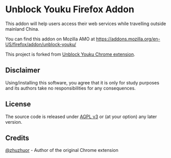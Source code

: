 # Unblock Youku Firefox Addon

This addon will help users access their web services while travelling outside mainland China.

You can find this addon on Mozilla AMO at https://addons.mozilla.org/en-US/firefox/addon/unblock-youku/

This project is forked from [Unblock Youku Chrome extension](https://github.com/whuhacker/Unblock-Youku).

## Disclaimer

Using/installing this software, you agree that it is only for study purposes and its authors take no responsibilities for any consequences.

## License

The source code is released under [AGPL v3](http://www.gnu.org/licenses/agpl-3.0.html) or (at your option) any later version.

## Credits

[@zhuzhuor](https://github.com/zhuzhuor) - Author of the original Chrome extension

